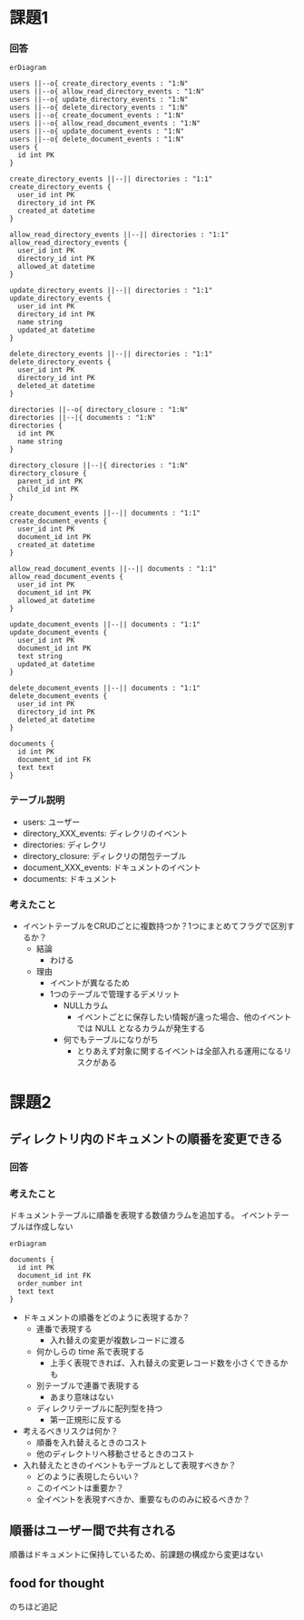 # 課題1

### 回答

```mermaid
erDiagram

users ||--o{ create_directory_events : "1:N"
users ||--o{ allow_read_directory_events : "1:N"
users ||--o{ update_directory_events : "1:N"
users ||--o{ delete_directory_events : "1:N"
users ||--o{ create_document_events : "1:N"
users ||--o{ allow_read_document_events : "1:N"
users ||--o{ update_document_events : "1:N"
users ||--o{ delete_document_events : "1:N"
users {
  id int PK
}

create_directory_events ||--|| directories : "1:1"
create_directory_events {
  user_id int PK
  directory_id int PK
  created_at datetime
}

allow_read_directory_events ||--|| directories : "1:1"
allow_read_directory_events {
  user_id int PK
  directory_id int PK
  allowed_at datetime
}

update_directory_events ||--|| directories : "1:1"
update_directory_events {
  user_id int PK
  directory_id int PK
  name string
  updated_at datetime
}

delete_directory_events ||--|| directories : "1:1"
delete_directory_events {
  user_id int PK
  directory_id int PK
  deleted_at datetime
}

directories ||--o{ directory_closure : "1:N"
directories ||--|{ documents : "1:N"
directories {
  id int PK
  name string
}

directory_closure ||--|{ directories : "1:N"
directory_closure {
  parent_id int PK
  child_id int PK
}

create_document_events ||--|| documents : "1:1"
create_document_events {
  user_id int PK
  document_id int PK
  created_at datetime
}

allow_read_document_events ||--|| documents : "1:1"
allow_read_document_events {
  user_id int PK
  document_id int PK
  allowed_at datetime
}

update_document_events ||--|| documents : "1:1"
update_document_events {
  user_id int PK
  document_id int PK
  text string
  updated_at datetime
}

delete_document_events ||--|| documents : "1:1"
delete_document_events {
  user_id int PK
  directory_id int PK
  deleted_at datetime
}

documents {
  id int PK
  document_id int FK
  text text
}
```

### テーブル説明

- users: ユーザー
- directory_XXX_events: ディレクリのイベント
- directories: ディレクリ
- directory_closure: ディレクリの閉包テーブル
- document_XXX_events: ドキュメントのイベント
- documents: ドキュメント

### 考えたこと

- イベントテーブルをCRUDごとに複数持つか？1つにまとめてフラグで区別するか？
    - 結論
        - わける
    - 理由
        - イベントが異なるため
        - 1つのテーブルで管理するデメリット
            - NULLカラム
                - イベントごとに保存したい情報が違った場合、他のイベントでは NULL となるカラムが発生する
            - 何でもテーブルになりがち
                - とりあえず対象に関するイベントは全部入れる運用になるリスクがある

# 課題2

## ディレクトリ内のドキュメントの順番を変更できる

### 回答

### 考えたこと

ドキュメントテーブルに順番を表現する数値カラムを追加する。 イベントテーブルは作成しない

```mermaid
erDiagram

documents {
  id int PK
  document_id int FK
  order_number int
  text text
}
```

- ドキュメントの順番をどのように表現するか？
    - 連番で表現する
        - 入れ替えの変更が複数レコードに渡る
    - 何かしらの time 系で表現する
        - 上手く表現できれば、入れ替えの変更レコード数を小さくできるかも
    - 別テーブルで連番で表現する
        - あまり意味はない
    - ディレクリテーブルに配列型を持つ
        - 第一正規形に反する
- 考えるべきリスクは何か？
    - 順番を入れ替えるときのコスト
    - 他のディレクトリへ移動させるときのコスト
- 入れ替えたときのイベントもテーブルとして表現すべきか？
    - どのように表現したらいい？
    - このイベントは重要か？
    - 全イベントを表現すべきか、重要なもののみに絞るべきか？

## 順番はユーザー間で共有される

順番はドキュメントに保持しているため、前課題の構成から変更はない

## food for thought

のちほど追記